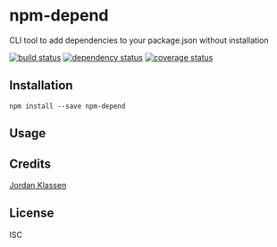# npm-depend

CLI tool to add dependencies to your package.json without installation

[![build status](https://secure.travis-ci.org/forivall/npm-depend.svg)](http://travis-ci.org/forivall/npm-depend)
[![dependency status](https://david-dm.org/forivall/npm-depend.svg)](https://david-dm.org/forivall/npm-depend)
[![coverage status](https://coveralls.io/repos/github/forivall/npm-depend/badge.svg)](https://coveralls.io/github/forivall/npm-depend)

## Installation

```
npm install --save npm-depend
```

## Usage

## Credits
[Jordan Klassen](https://github.com/forivall/)

## License

ISC
